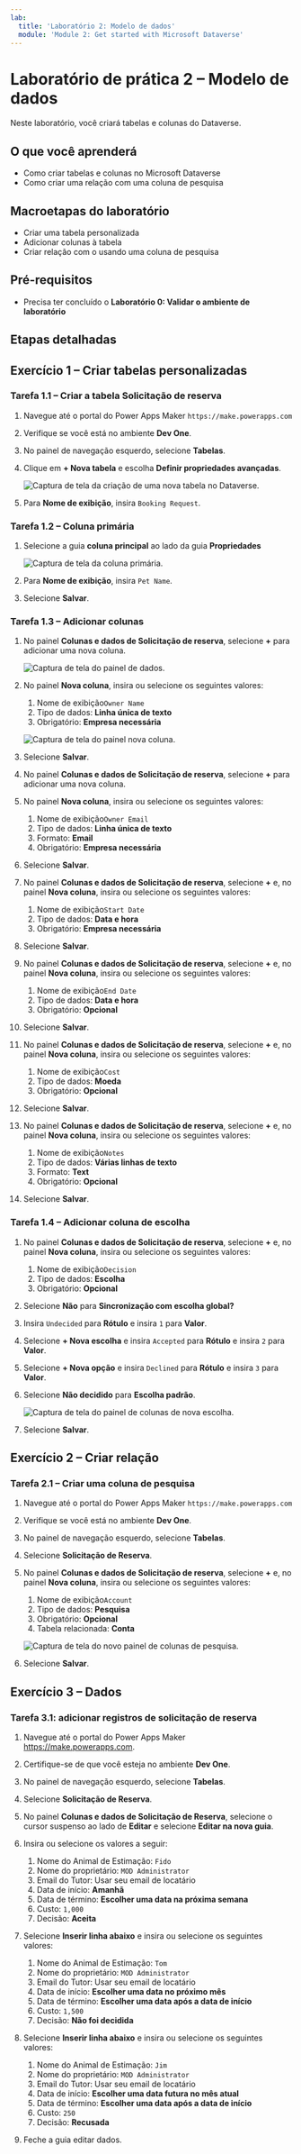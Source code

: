 ```yaml
---
lab:
  title: 'Laboratório 2: Modelo de dados'
  module: 'Module 2: Get started with Microsoft Dataverse'
---
```


# Laboratório de prática 2 – Modelo de dados

Neste laboratório, você criará tabelas e colunas do Dataverse.

## O que você aprenderá

- Como criar tabelas e colunas no Microsoft Dataverse
- Como criar uma relação com uma coluna de pesquisa

## Macroetapas do laboratório

- Criar uma tabela personalizada
- Adicionar colunas à tabela
- Criar relação com o usando uma coluna de pesquisa
  
## Pré-requisitos

- Precisa ter concluído o **Laboratório 0: Validar o ambiente de laboratório**

## Etapas detalhadas

## Exercício 1 – Criar tabelas personalizadas

### Tarefa 1.1 – Criar a tabela Solicitação de reserva

1. Navegue até o portal do Power Apps Maker `https://make.powerapps.com`

1. Verifique se você está no ambiente **Dev One**.

1. No painel de navegação esquerdo, selecione **Tabelas**.

1. Clique em **+ Nova tabela** e escolha **Definir propriedades avançadas**.

    ![Captura de tela da criação de uma nova tabela no Dataverse.](../media/create-new-table-dataverse.png)

1. Para **Nome de exibição**, insira `Booking Request`.

### Tarefa 1.2 – Coluna primária

1. Selecione a guia **coluna principal** ao lado da guia **Propriedades**

    ![Captura de tela da coluna primária.](../media/primary-column.png)

1. Para **Nome de exibição**, insira `Pet Name`.

1. Selecione **Salvar**.

### Tarefa 1.3 – Adicionar colunas

1. No painel **Colunas e dados de Solicitação de reserva**, selecione **+** para adicionar uma nova coluna.

    ![Captura de tela do painel de dados.](../media/data-pane.png)

1. No painel **Nova coluna**, insira ou selecione os seguintes valores:

   1. Nome de exibição`Owner Name`
   1. Tipo de dados: **Linha única de texto**
   1. Obrigatório: **Empresa necessária**

    ![Captura de tela do painel nova coluna.](../media/new-column-pane.png)

1. Selecione **Salvar**.

1. No painel **Colunas e dados de Solicitação de reserva**, selecione **+** para adicionar uma nova coluna.

1. No painel **Nova coluna**, insira ou selecione os seguintes valores:

   1. Nome de exibição`Owner Email`
   1. Tipo de dados: **Linha única de texto**
   1. Formato: **Email**
   1. Obrigatório: **Empresa necessária**

1. Selecione **Salvar**.

1. No painel **Colunas e dados de Solicitação de reserva**, selecione **+** e, no painel **Nova coluna**, insira ou selecione os seguintes valores:

   1. Nome de exibição`Start Date`
   1. Tipo de dados: **Data e hora**
   1. Obrigatório: **Empresa necessária**

1. Selecione **Salvar**.

1. No painel **Colunas e dados de Solicitação de reserva**, selecione **+** e, no painel **Nova coluna**, insira ou selecione os seguintes valores:

   1. Nome de exibição`End Date`
   1. Tipo de dados: **Data e hora**
   1. Obrigatório: **Opcional**

1. Selecione **Salvar**.

1. No painel **Colunas e dados de Solicitação de reserva**, selecione **+** e, no painel **Nova coluna**, insira ou selecione os seguintes valores:

   1. Nome de exibição`Cost`
   1. Tipo de dados: **Moeda**
   1. Obrigatório: **Opcional**

1. Selecione **Salvar**.

1. No painel **Colunas e dados de Solicitação de reserva**, selecione **+** e, no painel **Nova coluna**, insira ou selecione os seguintes valores:

   1. Nome de exibição`Notes`
   1. Tipo de dados: **Várias linhas de texto**
   1. Formato: **Text**
   1. Obrigatório: **Opcional**

1. Selecione **Salvar**.

### Tarefa 1.4 – Adicionar coluna de escolha

1. No painel **Colunas e dados de Solicitação de reserva**, selecione **+** e, no painel **Nova coluna**, insira ou selecione os seguintes valores:

   1. Nome de exibição`Decision`
   1. Tipo de dados: **Escolha**
   1. Obrigatório: **Opcional**

1. Selecione **Não** para **Sincronização com escolha global?**

1. Insira `Undecided` para **Rótulo** e insira `1` para **Valor**.

1. Selecione **+ Nova escolha** e insira `Accepted` para **Rótulo** e insira `2` para **Valor**.

1. Selecione **+ Nova opção** e insira `Declined` para **Rótulo** e insira `3` para **Valor**.

1. Selecione **Não decidido** para **Escolha padrão**.

    ![Captura de tela do painel de colunas de nova escolha.](../media/new-local-choice.png)

1. Selecione **Salvar**.

## Exercício 2 – Criar relação

### Tarefa 2.1 – Criar uma coluna de pesquisa

1. Navegue até o portal do Power Apps Maker `https://make.powerapps.com`

1. Verifique se você está no ambiente **Dev One**.

1. No painel de navegação esquerdo, selecione **Tabelas**.

1. Selecione **Solicitação de Reserva**.

1. No painel **Colunas e dados de Solicitação de reserva**, selecione **+** e, no painel **Nova coluna**, insira ou selecione os seguintes valores:

   1. Nome de exibição`Account`
   1. Tipo de dados: **Pesquisa**
   1. Obrigatório: **Opcional**
   1. Tabela relacionada: **Conta**

    ![Captura de tela do novo painel de colunas de pesquisa.](../media/new-lookup.png)

1. Selecione **Salvar**.

## Exercício 3 – Dados

### Tarefa 3.1: adicionar registros de solicitação de reserva

1. Navegue até o portal do Power Apps Maker <https://make.powerapps.com>.

1. Certifique-se de que você esteja no ambiente **Dev One**.

1. No painel de navegação esquerdo, selecione **Tabelas**.

1. Selecione **Solicitação de Reserva**.

1. No painel **Colunas e dados de Solicitação de Reserva**, selecione o cursor suspenso ao lado de **Editar** e selecione **Editar na nova guia**.

1. Insira ou selecione os valores a seguir:

   1. Nome do Animal de Estimação: `Fido`
   1. Nome do proprietário: `MOD Administrator`
   1. Email do Tutor: Usar seu email de locatário
   1. Data de início: **Amanhã**
   1. Data de término: **Escolher uma data na próxima semana**
   1. Custo: `1,000`
   1. Decisão: **Aceita**

1. Selecione **Inserir linha abaixo** e insira ou selecione os seguintes valores:

   1. Nome do Animal de Estimação: `Tom`
   1. Nome do proprietário: `MOD Administrator`
   1. Email do Tutor: Usar seu email de locatário
   1. Data de início: **Escolher uma data no próximo mês**
   1. Data de término: **Escolher uma data após a data de início**
   1. Custo: `1,500`
   1. Decisão: **Não foi decidida**

1. Selecione **Inserir linha abaixo** e insira ou selecione os seguintes valores:

   1. Nome do Animal de Estimação: `Jim`
   1. Nome do proprietário: `MOD Administrator`
   1. Email do Tutor: Usar seu email de locatário
   1. Data de início: **Escolher uma data futura no mês atual**
   1. Data de término: **Escolher uma data após a data de início**
   1. Custo: `250`
   1. Decisão: **Recusada**

1. Feche a guia editar dados.

